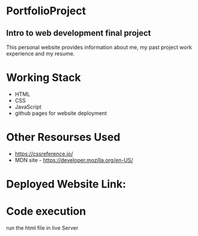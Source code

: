 
# PortfolioProject

## Intro to web development final project 

This personal website provides information about me, my past project work experience and my resume.

# Working Stack
- HTML
- CSS 
- JavaScript
- github pages for website deployment


# Other Resourses Used
- https://cssreference.io/ 
- MDN site - https://developer.mozilla.org/en-US/


# Deployed Website Link: 

# Code execution
run the html file in live Server
